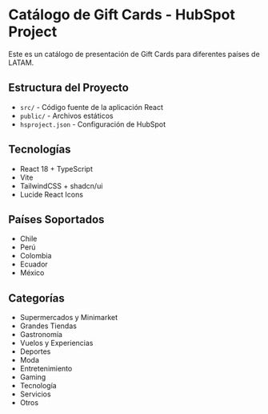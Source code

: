 # Catálogo de Gift Cards - HubSpot Project

Este es un catálogo de presentación de Gift Cards para diferentes países de LATAM.

## Estructura del Proyecto

- `src/` - Código fuente de la aplicación React
- `public/` - Archivos estáticos
- `hsproject.json` - Configuración de HubSpot

## Tecnologías

- React 18 + TypeScript
- Vite
- TailwindCSS + shadcn/ui
- Lucide React Icons

## Países Soportados

- Chile
- Perú  
- Colombia
- Ecuador
- México

## Categorías

- Supermercados y Minimarket
- Grandes Tiendas
- Gastronomía
- Vuelos y Experiencias
- Deportes
- Moda
- Entretenimiento
- Gaming
- Tecnología
- Servicios
- Otros
